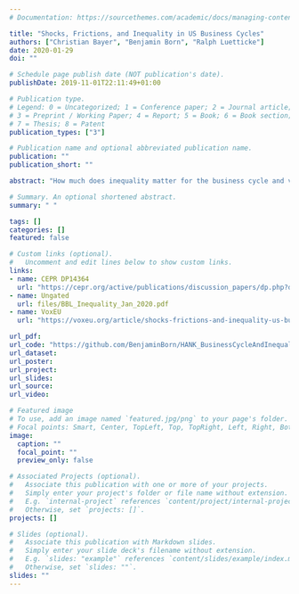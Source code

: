 ```yaml
---
# Documentation: https://sourcethemes.com/academic/docs/managing-content/

title: "Shocks, Frictions, and Inequality in US Business Cycles"
authors: ["Christian Bayer", "Benjamin Born", "Ralph Luetticke"]
date: 2020-01-29
doi: ""

# Schedule page publish date (NOT publication's date).
publishDate: 2019-11-01T22:11:49+01:00

# Publication type.
# Legend: 0 = Uncategorized; 1 = Conference paper; 2 = Journal article;
# 3 = Preprint / Working Paper; 4 = Report; 5 = Book; 6 = Book section;
# 7 = Thesis; 8 = Patent
publication_types: ["3"]

# Publication name and optional abbreviated publication name.
publication: ""
publication_short: ""

abstract: "How much does inequality matter for the business cycle and vice versa? Using a Bayesian likelihood approach, we estimate a heterogeneous-agent New-Keynesian (HANK) model with incomplete markets and portfolio choice between liquid and illiquid assets. The model enlarges the set of shocks and frictions in Smets and Wouters (2007) by allowing for shocks to income risk and taxes. We find that adding data on inequality does not materially change the estimated shocks and frictions driving the US business cycle. The estimated shocks, however, have significantly contributed to the evolution of US wealth and income inequality. The systematic components of monetary and fiscal policy are important for inequality as well."

# Summary. An optional shortened abstract.
summary: " "

tags: []
categories: []
featured: false

# Custom links (optional).
#   Uncomment and edit lines below to show custom links.
links:
- name: CEPR DP14364
  url: "https://cepr.org/active/publications/discussion_papers/dp.php?dpno=14364"
- name: Ungated
  url: files/BBL_Inequality_Jan_2020.pdf
- name: VoxEU
  url: "https://voxeu.org/article/shocks-frictions-and-inequality-us-business-cycles"

url_pdf:
url_code: "https://github.com/BenjaminBorn/HANK_BusinessCycleAndInequality"
url_dataset:
url_poster:
url_project:
url_slides:
url_source:
url_video:

# Featured image
# To use, add an image named `featured.jpg/png` to your page's folder.
# Focal points: Smart, Center, TopLeft, Top, TopRight, Left, Right, BottomLeft, Bottom, BottomRight.
image:
  caption: ""
  focal_point: ""
  preview_only: false

# Associated Projects (optional).
#   Associate this publication with one or more of your projects.
#   Simply enter your project's folder or file name without extension.
#   E.g. `internal-project` references `content/project/internal-project/index.md`.
#   Otherwise, set `projects: []`.
projects: []

# Slides (optional).
#   Associate this publication with Markdown slides.
#   Simply enter your slide deck's filename without extension.
#   E.g. `slides: "example"` references `content/slides/example/index.md`.
#   Otherwise, set `slides: ""`.
slides: ""
---
```

